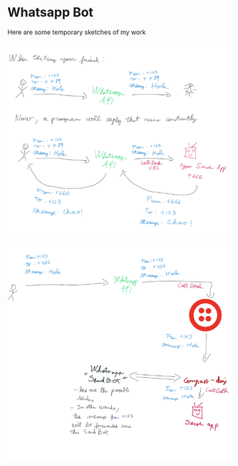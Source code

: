 # Whatsapp Bot

Here are some temporary sketches of my work

![api_bot](imgs/regular_api.png)

![api_bot_2](imgs/with_twilio.png)